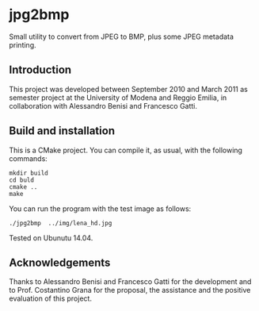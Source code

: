# jpg2bmp
Small utility to convert from JPEG to BMP, plus some JPEG metadata printing.

## Introduction
This project was developed between September 2010 and March 2011 as semester project at the University of Modena and Reggio Emilia,
in collaboration with Alessandro Benisi and Francesco Gatti.

## Build and installation
This is a CMake project. You can compile it, as usual, with the following commands:
```
mkdir build
cd buld
cmake ..
make
```
You can run the program with the test image as follows:

```
./jpg2bmp  ../img/lena_hd.jpg
```

Tested on Ubunutu 14.04.

## Acknowledgements
Thanks to Alessandro Benisi and Francesco Gatti for the development and to Prof. Costantino Grana for the proposal, the assistance and the positive evaluation of this project.
